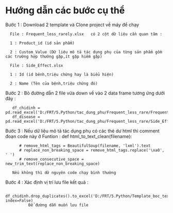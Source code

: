 # Hướng dẫn các bước cụ thể 
Bước 1 :
       Download 2 template và Clone project về máy để chạy

      File : Frequent_less_rarely.xlsx   có 2 cột dữ liệu cần quan tâm :

      1 : Product_id (id sản phẩm)

      2 : Custom_Value (Dữ liệu mô tả tác dụng phụ của từng sản phẩm gồm các trường hợp thường gặp,ít gặp hiếm gặp) 

      File : Side_Effect.xlsx 

      1 : Id (id bênh,triệu chứng hay là biểu hiện)

      2 : Name (Tên của bệnh,triệu chứng đó)

Bước 2 : 
      Bỏ đường dẫn 2 file vừa down về vào 2 data frame tương ứng dưới đây :
    
       df_chidinh = pd.read_excel('D:/FRT/5.Python/tac_dung_phu/Frequent_less_rare/Frequent_less_rarely.xlsx')
       df_disease = pd.read_excel('D:/FRT/5.Python/tac_dung_phu/Frequent_less_rare/Side_Effect.xlsx')
       
Bước 3 :
      Nếu dữ liệu mô tả tác dụng phụ  có các thẻ dư html thì comment đoạn code này ở Funtion :
           def html_to_text_clean(filename):
      
          # remove_html_tags = BeautifulSoup(filename, 'lxml').text
          # replace_non_breaking_space = remove_html_tags.replace('\xa0', ' ')
          # remove_consecutive_space = new_trim_text(replace_non_breaking_space)
          
       Nếu không thì dữ nguyên code chạy bình thường 
       
Bước 4 :
       Xác định vị trí lưu file kết quả :
       
              df_chidinh.drop_duplicates().to_excel('D:/FRT/5.Python/Template_boc_text/ketqua_vs_v3.xlsx', index=False)
              Để đường dẫn muốn lưu file

    


